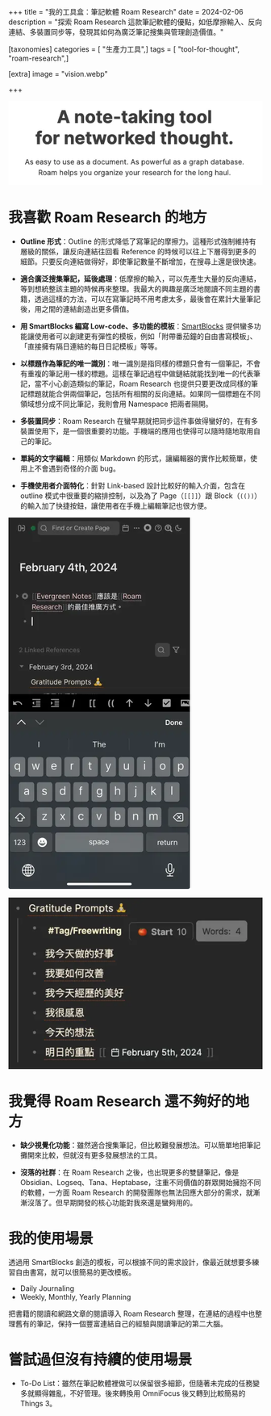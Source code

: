 +++
title = "我的工具盒：筆記軟體 Roam Research"
date = 2024-02-06
description = "探索 Roam Research 這款筆記軟體的優點，如低摩擦輸入、反向連結、多裝置同步等，發現其如何為廣泛筆記搜集與管理創造價值。"

[taxonomies]
categories = [ "生產力工具",]
tags = [ "tool-for-thought", "roam-research",]

[extra]
image = "vision.webp"

+++

![](vision.webp)

# 我喜歡 Roam Research 的地方

* **Outline 形式**：Outline 的形式降低了寫筆記的摩擦力。這種形式強制維持有層級的關係，讓反向連結往回看 Reference 的時候可以往上下層得到更多的細節。只要反向連結做得好，即使筆記數量不斷增加，在搜尋上還是很快速。

* **適合廣泛搜集筆記，延後處理**：低摩擦的輸入，可以先產生大量的反向連結，等到想統整該主題的時候再來整理。我最大的興趣是廣泛地閱讀不同主題的書籍，透過這樣的方法，可以在寫筆記時不用考慮太多，最後會在累計大量筆記後，用之間的連結創造出更多價值。

* **用 SmartBlocks 編寫 Low-code、多功能的模板**：[SmartBlocks](https://github.com/RoamJs/smartblocks/blob/main/docs/050-command-reference.md) 提供蠻多功能讓使用者可以創建更有彈性的模板，例如「附帶番茄鐘的自由書寫模板」、「直接擁有隔日連結的每日日記模板」等等。

* **以標題作為筆記的唯一識別**：唯一識別是指同樣的標題只會有一個筆記，不會有重複的筆記用一樣的標題。這樣在筆記過程中做鏈結就能找到唯一的代表筆記，當不小心創造類似的筆記，Roam Research 也提供只要更改成同樣的筆記標題就能合併兩個筆記，包括所有相關的反向連結。如果同一個標題在不同領域想分成不同比筆記，我則會用 Namespace 把兩者隔開。

* **多裝置同步**：Roam Research 在蠻早期就把同步這件事做得蠻好的，在有多裝置使用下，是一個很重要的功能。手機端的應用也使得可以隨時隨地取用自己的筆記。

* **單純的文字編輯**：用類似 Markdown 的形式，讓編輯器的實作比較簡單，使用上不會遇到奇怪的介面 bug。

* **手機使用者介面特化**：針對 Link-based 設計比較好的輸入介面，包含在 outline 模式中很重要的縮排控制，以及為了 Page（`[[]]`）跟 Block（`(())`）的輸入加了快捷按鈕，讓使用者在手機上編輯筆記也很方便。

![](mobile.webp)


![](smartblocks.webp)

# 我覺得 Roam Research 還不夠好的地方

* **缺少視覺化功能**：雖然適合搜集筆記，但比較難發展想法。可以簡單地把筆記攤開來比較，但就沒有更多發展想法的工具。

* **沒落的社群**：在 Roam Research 之後，也出現更多的雙鏈筆記，像是 Obsidian、Logseq、Tana、Heptabase，注重不同價值的群眾開始擁抱不同的軟體，一方面 Roam Research 的開發團隊也無法回應大部分的需求，就漸漸沒落了。但早期開發的核心功能對我來還是蠻夠用的。

# 我的使用場景

透過用 SmartBlocks 創造的模板，可以根據不同的需求設計，像最近就想要多練習自由書寫，就可以很簡易的更改模板。

* Daily Journaling
* Weekly, Monthly, Yearly Planning

把書籍的閱讀和網路文章的閱讀導入 Roam Research 整理，在連結的過程中也整理舊有的筆記，保持一個豐富連結自己的經驗與閱讀筆記的第二大腦。

# 嘗試過但沒有持續的使用場景

* To-Do List：雖然在筆記軟體裡做可以保留很多細節，但隨著未完成的任務變多就顯得雜亂，不好管理。後來轉換用 OmniFocus 後又轉到比較簡易的 Things 3。
